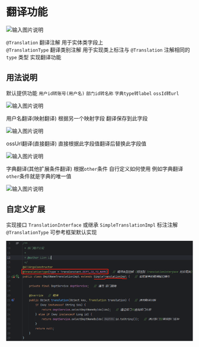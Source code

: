 # 翻译功能

![输入图片说明](https://foruda.gitee.com/images/1675575648043199227/d04b3e21_1766278.png "屏幕截图")

`@Translation` 翻译注解 用于实体类字段上<br>
`@TranslationType` 翻译类别注解 用于实现类上标注与 `@Translation` 注解相同的 `type` 类型 实现翻译功能


## 用法说明

默认提供功能 `用户id转账号(用户名)` `部门id转名称` `字典type转label` `ossId转url`

![输入图片说明](https://foruda.gitee.com/images/1675575977860232549/143b74f8_1766278.png "屏幕截图")

用户名翻译(映射翻译) 根据另一个映射字段 翻译保存到此字段

![输入图片说明](https://foruda.gitee.com/images/1675576044011477847/13eb9f57_1766278.png "屏幕截图")

ossUrl翻译(直接翻译) 直接根据此字段值翻译后替换此字段值

![输入图片说明](https://foruda.gitee.com/images/1675576265894720924/70792f66_1766278.png "屏幕截图")

字典翻译(其他扩展条件翻译) 根据`other`条件 自行定义如何使用 例如字典翻译`other`条件就是字典的唯一值

![输入图片说明](https://foruda.gitee.com/images/1675576391012282823/f95c5d78_1766278.png "屏幕截图")

## 自定义扩展

实现接口 `TranslationInterface` 或继承 `SimpleTranslationImpl` 标注注解 `@TranslationType` 可参考框架默认实现

![img.png](../../assets/images/ruoyi-tdesign/extended/translation/img.png)
